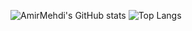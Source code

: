 ![AmirMehdi's GitHub stats](https://github-readme-stats.vercel.app/api?username=amirmehdiheydari&show_icons=true&theme=transparent)
![Top Langs](https://github-readme-stats.vercel.app/api/top-langs/?username=amirmehdiheydari&layout=compact&theme=transparent) 
